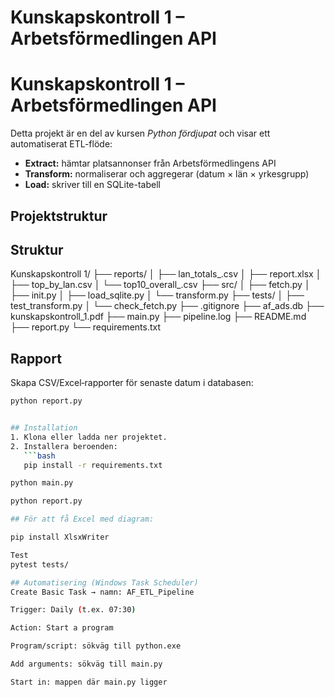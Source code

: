 # Kunskapskontroll 1 – Arbetsförmedlingen API

# Kunskapskontroll 1 – Arbetsförmedlingen API

Detta projekt är en del av kursen *Python fördjupat* och visar ett automatiserat ETL-flöde:
- **Extract:** hämtar platsannonser från Arbetsförmedlingens API
- **Transform:** normaliserar och aggregerar (datum × län × yrkesgrupp)
- **Load:** skriver till en SQLite-tabell

## Projektstruktur

## Struktur
Kunskapskontroll 1/
├── reports/
│ ├── lan_totals_<datum><tid>.csv
│ ├── report<datum><tid>.xlsx
│ ├── top_by_lan<datum><tid>.csv
│ └── top10_overall<datum>_<tid>.csv
├── src/
│ ├── fetch.py
│ ├── init.py
│ ├── load_sqlite.py
│ └── transform.py
├── tests/
│ ├── test_transform.py
│ └── check_fetch.py
├── .gitignore
├── af_ads.db
├── kunskapskontroll_1.pdf
├── main.py
├── pipeline.log
├── README.md
├── report.py
└── requirements.txt

## Rapport
Skapa CSV/Excel‑rapporter för senaste datum i databasen:
```bash
python report.py


## Installation
1. Klona eller ladda ner projektet.
2. Installera beroenden:
   ```bash
   pip install -r requirements.txt

python main.py

python report.py

## För att få Excel med diagram:

pip install XlsxWriter

Test 
pytest tests/

## Automatisering (Windows Task Scheduler)
Create Basic Task → namn: AF_ETL_Pipeline

Trigger: Daily (t.ex. 07:30)

Action: Start a program

Program/script: sökväg till python.exe

Add arguments: sökväg till main.py

Start in: mappen där main.py ligger